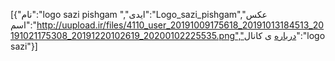 [{"نام":"logo sazi pishgam ","ایدی":"Logo_sazi_pishgam","عکس اسم":"http://uupload.ir/files/4110_user_20191009175618_20191013184513_20191021175308_20191220102619_20200102225535.png","درباره ی کانال":"logo sazi"}]